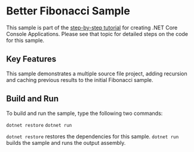 Better Fibonacci Sample
================

This sample is part of the [step-by-step tutorial](https://docs.microsoft.com/dotnet/articles/core/preview3/tutorials/using-with-xplat-cli-msbuild)
for creating .NET Core Console Applications. Please see that topic for detailed steps on the code
for this sample.

Key Features
------------

This sample demonstrates a multiple source file project, adding recursion and caching previous
results to the initial Fibonacci sample.

Build and Run
-------------

To build and run the sample, type the following two commands:

`dotnet restore`
`dotnet run`

`dotnet restore` restores the dependencies for this sample.
`dotnet run` builds the sample and runs the output assembly.